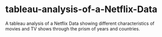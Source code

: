 # tableau-analysis-of-a-Netflix-Data
A tableau analysis of a Netflix Data showing different characteristics of movies and TV shows through the prism of years and countries.
